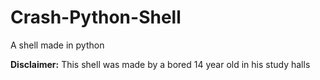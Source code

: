 # Crash-Python-Shell
A shell made in python

**Disclaimer:**
This shell was made by a bored 14 year old in his study halls
